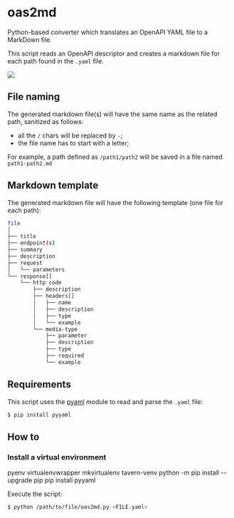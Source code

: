 # oas2md
Python-based converter which translates an OpenAPI YAML file to a MarkDown file.

This script reads an OpenAPI descriptor and creates a markdown file for each path found in the `.yaml` file.

![](https://img.shields.io/badge/calver-22.3.0--dev-blue)


## File naming

The generated markdown file(s) will have the same name as the related path, sanitized as follows:
* all the `/` chars will be replaced by `-`;
* the file name has to start with a letter;

For example, a path defined as `/path1/path2` will be saved in a file named `path1-path2.md`

## Markdown template
The generated markdown file will have the following template (one file for each path):

```bash
file
│
├── title
├── endpoint(s)
├── summary
├── description
├── request
│   └── parameters
└── response[]
    └── http code
        ├── description
        ├── headers[]
        │   ├── name
        │   ├── description
        │   ├── type
        │   └── example
        └── media-type
            ├── parameter
            ├── description
            ├── type
            ├── required
            └── example

```


## Requirements
This script uses the [pyaml](https://pyyaml.org/) module to read and parse the `.yaml` file:
```bash
$ pip install pyyaml
```

## How to

### Install a virtual environment
pyenv virtualenvwrapper
mkvirtualenv tavern-venv
python -m pip install --upgrade pip
pip install pyyaml

Execute the script:
```bash
$ python /path/to/file/oas2md.py <FILE.yaml>
```

